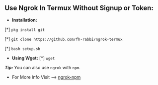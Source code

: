 ## Use Ngrok In Termux Without Signup or Token:

* **Installation:**

[*] `pkg install git`

[*] `git clone https://github.com/fh-rabbi/ngrok-termux`

[*] `bash setup.sh`

* **Using Wget:**
[*] `wget `

***Tip:*** You can also use `ngrok` with `npm`.
* For More Info Visit --> 
[ngrok-npm](https://www.npmjs.com/package/ngrok)

